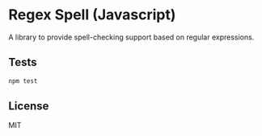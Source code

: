 # Regex Spell (Javascript)

A library to provide spell-checking support based on regular expressions.

## Tests

```sh
npm test
```

## License

MIT

